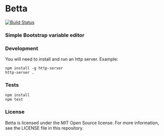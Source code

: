 # Betta
[![Build Status](https://magnum.travis-ci.com/JakeSidSmith/betta.svg?token=9QR4ewbqbkEmHps6q5sq&branch=master)](https://magnum.travis-ci.com/JakeSidSmith/betta)

### Simple Bootstrap variable editor


### Development
You will need to install and run an http server. Example:

    npm install -g http-server
    http-server .


### Tests
    npm install
    npm test


### License
Betta is licensed under the MIT Open Source license. For more information, see the LICENSE file in this repository.
